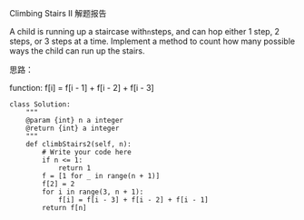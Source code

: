 Climbing Stairs II 解题报告

A child is running up a staircase with`n`steps, and can hop either 1 step, 2 steps, or 3 steps at a time. Implement a method to count how many possible ways the child can run up the stairs.

思路：

function: f\[i\] = f\[i - 1\] + f\[i - 2\] + f\[i - 3\]

```
class Solution:
    """
    @param {int} n a integer
    @return {int} a integer
    """
    def climbStairs2(self, n):
        # Write your code here
        if n <= 1:
            return 1
        f = [1 for _ in range(n + 1)]
        f[2] = 2
        for i in range(3, n + 1):
            f[i] = f[i - 3] + f[i - 2] + f[i - 1]
        return f[n]
```



